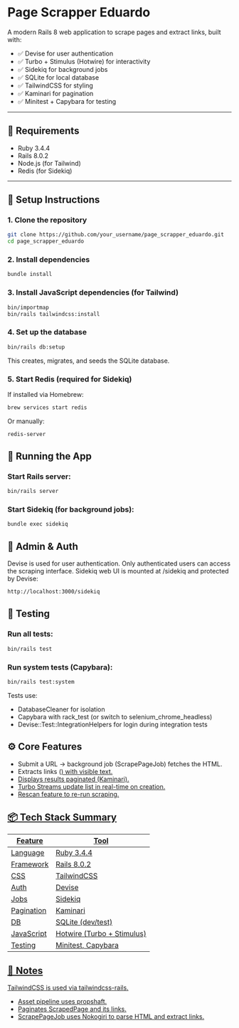 # Page Scrapper Eduardo

A modern Rails 8 web application to scrape pages and extract links, built with:

- ✅ Devise for user authentication
- ✅ Turbo + Stimulus (Hotwire) for interactivity
- ✅ Sidekiq for background jobs
- ✅ SQLite for local database
- ✅ TailwindCSS for styling
- ✅ Kaminari for pagination
- ✅ Minitest + Capybara for testing

---

## 🚀 Requirements

- Ruby 3.4.4
- Rails 8.0.2
- Node.js (for Tailwind)
- Redis (for Sidekiq)

---

## 🔧 Setup Instructions

### 1. Clone the repository

```bash
git clone https://github.com/your_username/page_scrapper_eduardo.git
cd page_scrapper_eduardo
```

### 2. Install dependencies

```bash
bundle install
```

### 3. Install JavaScript dependencies (for Tailwind)
```bash
bin/importmap
bin/rails tailwindcss:install
```

### 4. Set up the database
```bash
bin/rails db:setup
```
This creates, migrates, and seeds the SQLite database.

### 5. Start Redis (required for Sidekiq)
If installed via Homebrew:
```bash
brew services start redis
```
Or manually:

```bash
redis-server
```

## 🧪 Running the App

### Start Rails server:
```bash
bin/rails server
```

### Start Sidekiq (for background jobs):
```bash
bundle exec sidekiq
```

## 🔐 Admin & Auth
Devise is used for user authentication.
Only authenticated users can access the scraping interface.
Sidekiq web UI is mounted at /sidekiq and protected by Devise:
```bash
http://localhost:3000/sidekiq
```

## 🧪 Testing

### Run all tests:
```bash
bin/rails test
```

### Run system tests (Capybara):
```bash
bin/rails test:system
```

Tests use:
- DatabaseCleaner for isolation
- Capybara with rack_test (or switch to selenium_chrome_headless)
- Devise::Test::IntegrationHelpers for login during integration tests

## ⚙️ Core Features
- Submit a URL → background job (ScrapePageJob) fetches the HTML.
- Extracts links (<a href="">) with visible text.
- Displays results paginated (Kaminari).
- Turbo Streams update list in real-time on creation.
- Rescan feature to re-run scraping.

## 📦 Tech Stack Summary
| Feature  | Tool |
| ------------- | ------------- |
| Language  | Ruby 3.4.4  |
| Framework  | Rails 8.0.2  |
| CSS  | TailwindCSS  |
| Auth  | Devise  |
| Jobs  | Sidekiq  |
| Pagination  | Kaminari  |
| DB  | SQLite (dev/test)  |
| JavaScript  | Hotwire (Turbo + Stimulus)  |
| Testing  | Minitest, Capybara  |

## 🧠 Notes
TailwindCSS is used via tailwindcss-rails.

- Asset pipeline uses propshaft.
- Paginates ScrapedPage and its links.
- ScrapePageJob uses Nokogiri to parse HTML and extract links.

